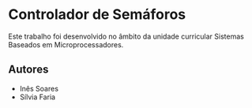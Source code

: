 # Controlador de Semáforos

Este trabalho foi desenvolvido no âmbito da unidade curricular Sistemas Baseados em
Microprocessadores.

## Autores
- Inês Soares
- Sílvia Faria
